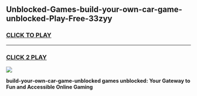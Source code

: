 
## Unblocked-Games-build-your-own-car-game-unblocked-Play-Free-33zyy
<h3>
<a href="https://premium76.site?title=build-your-own-car-game-unblocked&ref=17A">CLICK TO PLAY</a></h3>
<hr>

<h3>
<a href="https://premium76.site?title=build-your-own-car-game-unblocked&ref=17A">CLICK 2 PLAY</a>
  
</h3>

<a href="https://premium76.site?title=build-your-own-car-game-unblocked&ref=17A"><img src="https://clearcache.store/games.png"></a>


**build-your-own-car-game-unblocked games unblocked: Your Gateway to Fun and Accessible Online Gaming**
